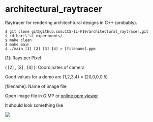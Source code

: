# architectural_raytracer
Raytracer for rendering architechtural designs in C++ (probably).

```
$ git clone git@github.com:CCS-1L-F19/architectural_raytracer.git
$ cd hari\'s\ experiments/
$ make clean
$ make main
$ ./main [1] [2] [3] [4] > [filename].ppm
```
[1]: Rays per Pixel

( [2] , [3] , [4] ): Coordinates of camera

Good values for a demo are (1,2,3,4) = (20,0,0,0.5)

[filename]: Name of image file

Open image file in GIMP or [online ppm viewer](http://paulcuth.me.uk/netpbm-viewer/)

It should look something like 

![](https://i.imgur.com/7JLyUGV.png)
